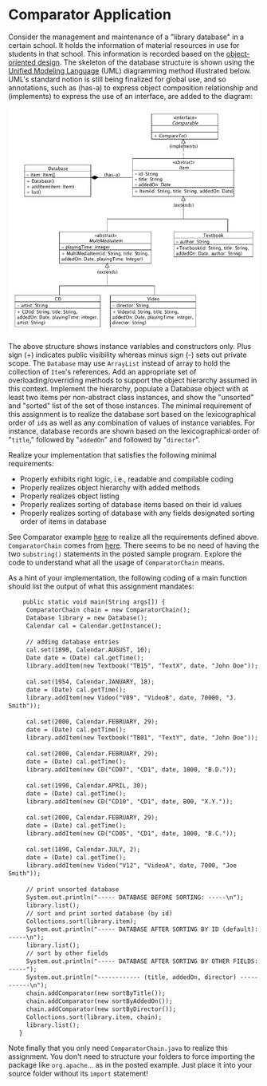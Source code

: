 Comparator Application
======================

Consider the management and maintenance of a "library database" in a certain school. It holds the information of material resources in use for students in that school. This information is recorded based on the [object-oriented design](https://en.wikipedia.org/wiki/Object-oriented_design). The skeleton of the database structure is shown using the [Unified Modeling Language](https://en.wikipedia.org/wiki/Unified_Modeling_Language) (UML) diagramming method illustrated below. UML's standard notion is still being finalized for global use, and so annotations, such as (has-a) to express object composition relationship and (implements) to express the use of an interface, are added to the diagram:

![alt text](https://github.com/venegu/soft-design/raw/master/images/prog3-Fig.png "UML Diagram of Project")


The above structure shows instance variables and constructors only. Plus sign (+) indicates public visibility whereas minus sign (-) sets out private scope. The `Database` may use `ArrayList` instead of array to hold the collection of `Item`'s references. Add an appropriate set of overloading/overriding methods to support the object hierarchy assumed in this context. Implement the hierarchy, populate a Database object with at least two items per non-abstract class instances, and show the "unsorted" and "sorted" list of the set of those instances. The minimal requirement of this assignment is to realize the database sort based on the lexicographical order of `id`s as well as any combination of values of instance variables. For instance, database records are shown based on the lexicographical order of "`title`," followed by "`addedOn`" and followed by "`director`".

Realize your implementation that satisfies the following minimal requirements:

- Properly exhibits right logic, i.e., readable and compilable coding
- Properly realizes object hierarchy with added methods
- Properly realizes object listing
- Properly realizes sorting of database items based on their id values
- Properly realizes sorting of database with any fields designated sorting order of items in database

See Comparator example [here](http://www.java2s.com/Code/Java/Apache-Common/ComparatorExampleForUserDefinedClass.htm) to realize all the requirements defined above. `ComparatorChain` comes from [here](http://commons.apache.org/proper/commons-collections/download_collections.cgi). There seems to be no need of having the two `substring()` statements in the posted sample program. Explore the code to understand what all the usage of `ComparatorChain` means.

As a hint of your implementation, the following coding of a main function should list the output of what this assignment mandates:

```
    public static void main(String args[]) {
     ComparatorChain chain = new ComparatorChain();
     Database library = new Database();
     Calendar cal = Calendar.getInstance();

     // adding database entries
     cal.set(1890, Calendar.AUGUST, 10);
     Date date = (Date) cal.getTime();
     library.addItem(new Textbook("TB15", "TextX", date, "John Doe"));

     cal.set(1954, Calendar.JANUARY, 18);
     date = (Date) cal.getTime();
     library.addItem(new Video("V09", "VideoB", date, 70000, "J. Smith"));

     cal.set(2000, Calendar.FEBRUARY, 29);
     date = (Date) cal.getTime();
     library.addItem(new Textbook("TB01", "TextY", date, "John Doe"));

     cal.set(2000, Calendar.FEBRUARY, 29);
     date = (Date) cal.getTime();
     library.addItem(new CD("CD07", "CD1", date, 1000, "B.D."));

     cal.set(1990, Calendar.APRIL, 30);
     date = (Date) cal.getTime();
     library.addItem(new CD("CD10", "CD1", date, 800, "X.Y."));

     cal.set(2000, Calendar.FEBRUARY, 29);
     date = (Date) cal.getTime();
     library.addItem(new CD("CD05", "CD1", date, 1000, "B.C."));

     cal.set(1890, Calendar.JULY, 2);
     date = (Date) cal.getTime();
     library.addItem(new Video("V12", "VideoA", date, 7000, "Joe Smith"));

     // print unsorted database
     System.out.println("----- DATABASE BEFORE SORTING: -----\n");
     library.list();
     // sort and print sorted database (by id)
     Collections.sort(library.item);
     System.out.println("----- DATABASE AFTER SORTING BY ID (default): -----\n");
     library.list();
     // sort by other fields
     System.out.println("----- DATABASE AFTER SORTING BY OTHER FIELDS: -----");
     System.out.println("------------ (title, addedOn, director) -----------\n");
     chain.addComparator(new sortByTitle());
     chain.addComparator(new sortByAddedOn());
     chain.addComparator(new sortByDirector());
     Collections.sort(library.item, chain);
     library.list();
   }

```

Note finally that you only need `ComparatorChain.java` to realize this assignment. You don't need to structure your folders to force importing the package like `org.apache`... as in the posted example. Just place it into your source folder without its `import` statement!
